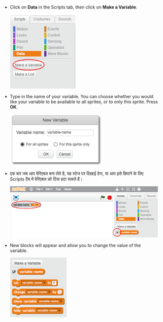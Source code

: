 + Click on **Data** in the Scripts tab, then click on **Make a Variable**.
    
    ![Data blocks](images/data-blocks.png)

+ Type in the name of your variable. You can choose whether you would like your variable to be available to all sprites, or to only this sprite. Press **OK**.
    
    ![वेरिएबल बनाएँ](images/create-variable.png)

+ एक बार जब आप वेरिएबल बना लेते है, यह स्टेज पर दिखाई देगा, या आप इसे छिपाने के लिए Scripts टैब में वेरिएबल को टिक हटा सकते हैं।
    
    ![Variable blocks](images/variable-show.png)

+ New blocks will appear and allow you to change the value of the variable.
    
    ![Variable blocks](images/variable-blocks.png)